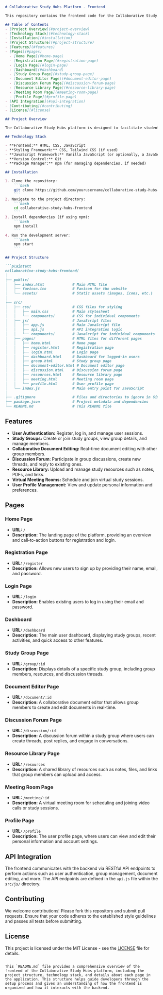 ```markdown
# Collaborative Study Hubs Platform - Frontend

This repository contains the frontend code for the Collaborative Study Hubs platform, a web application that enables students to form or join study groups, share notes, collaborate on projects, and engage in discussions on course material.

## Table of Contents
- [Project Overview](#project-overview)
- [Technology Stack](#technology-stack)
- [Installation](#installation)
- [Project Structure](#project-structure)
- [Features](#features)
- [Pages](#pages)
  - [Home Page](#home-page)
  - [Registration Page](#registration-page)
  - [Login Page](#login-page)
  - [Dashboard](#dashboard)
  - [Study Group Page](#study-group-page)
  - [Document Editor Page](#document-editor-page)
  - [Discussion Forum Page](#discussion-forum-page)
  - [Resource Library Page](#resource-library-page)
  - [Meeting Room Page](#meeting-room-page)
  - [Profile Page](#profile-page)
- [API Integration](#api-integration)
- [Contributing](#contributing)
- [License](#license)

## Project Overview

The Collaborative Study Hubs platform is designed to facilitate student collaboration by providing tools for forming study groups, sharing resources, and participating in discussions and virtual study sessions.

## Technology Stack

- **Frontend:** HTML, CSS, JavaScript
- **Styling Framework:** CSS, Tailwind CSS (if used)
- **JavaScript Framework:** Vanilla JavaScript (or optionally, a JavaScript library like React if decided later)
- **Version Control:** Git
- **Package Manager:** npm (for managing dependencies, if needed)

## Installation

1. Clone the repository:
    ```bash
    git clone https://github.com/yourusername/collaborative-study-hubs-frontend.git
    ```
2. Navigate to the project directory:
    ```bash
    cd collaborative-study-hubs-frontend
    ```
3. Install dependencies (if using npm):
    ```bash
    npm install
    ```
4. Run the development server:
    ```bash
    npm start
    ```

## Project Structure

```plaintext
collaborative-study-hubs-frontend/
│
├── public/
│   ├── index.html             # Main HTML file
│   ├── favicon.ico            # Favicon for the website
│   └── assets/                # Static assets (images, icons, etc.)
│
├── src/
│   ├── css/                   # CSS files for styling
│   │   ├── main.css           # Main stylesheet
│   │   └── components/        # CSS for individual components
│   ├── js/                    # JavaScript files
│   │   ├── app.js             # Main JavaScript file
│   │   ├── api.js             # API integration logic
│   │   └── components/        # JavaScript for individual components
│   ├── pages/                 # HTML files for different pages
│   │   ├── home.html          # Home page
│   │   ├── register.html      # Registration page
│   │   ├── login.html         # Login page
│   │   ├── dashboard.html     # Dashboard for logged-in users
│   │   ├── group.html         # Study group page
│   │   ├── document-editor.html # Document editor page
│   │   ├── discussion.html    # Discussion forum page
│   │   ├── resources.html     # Resource library page
│   │   ├── meeting.html       # Meeting room page
│   │   └── profile.html       # User profile page
│   └── index.js               # Main entry point for JavaScript
│
├── .gitignore                 # Files and directories to ignore in Git
├── package.json               # Project metadata and dependencies
└── README.md                  # This README file
```

## Features

- **User Authentication:** Register, log in, and manage user sessions.
- **Study Groups:** Create or join study groups, view group details, and manage members.
- **Collaborative Document Editing:** Real-time document editing with other group members.
- **Discussion Forum:** Participate in group discussions, create new threads, and reply to existing ones.
- **Resource Library:** Upload and manage study resources such as notes, PDFs, and links.
- **Virtual Meeting Rooms:** Schedule and join virtual study sessions.
- **User Profile Management:** View and update personal information and preferences.

## Pages

### Home Page
- **URL:** `/`
- **Description:** The landing page of the platform, providing an overview and call-to-action buttons for registration and login.

### Registration Page
- **URL:** `/register`
- **Description:** Allows new users to sign up by providing their name, email, and password.

### Login Page
- **URL:** `/login`
- **Description:** Enables existing users to log in using their email and password.

### Dashboard
- **URL:** `/dashboard`
- **Description:** The main user dashboard, displaying study groups, recent activities, and quick access to other features.

### Study Group Page
- **URL:** `/group/:id`
- **Description:** Displays details of a specific study group, including group members, resources, and discussion threads.

### Document Editor Page
- **URL:** `/document/:id`
- **Description:** A collaborative document editor that allows group members to create and edit documents in real-time.

### Discussion Forum Page
- **URL:** `/discussion/:id`
- **Description:** A discussion forum within a study group where users can create threads, post replies, and engage in conversations.

### Resource Library Page
- **URL:** `/resources`
- **Description:** A shared library of resources such as notes, files, and links that group members can upload and access.

### Meeting Room Page
- **URL:** `/meeting/:id`
- **Description:** A virtual meeting room for scheduling and joining video calls or study sessions.

### Profile Page
- **URL:** `/profile`
- **Description:** The user profile page, where users can view and edit their personal information and account settings.

## API Integration

The frontend communicates with the backend via RESTful API endpoints to perform actions such as user authentication, group management, document editing, and more. The API endpoints are defined in the `api.js` file within the `src/js/` directory.

## Contributing

We welcome contributions! Please fork this repository and submit pull requests. Ensure that your code adheres to the established style guidelines and passes all tests before submitting.

## License

This project is licensed under the MIT License - see the [LICENSE](LICENSE) file for details.
```

This `README.md` file provides a comprehensive overview of the frontend of the Collaborative Study Hubs platform, including the project structure, technology stack, and details about each page in the application. This structure helps guide developers through the setup process and gives an understanding of how the frontend is organized and how it interacts with the backend.
